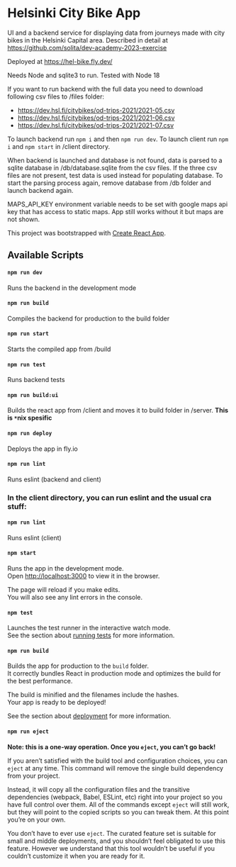 # Helsinki City Bike App
UI and a backend service for displaying data from journeys made with city bikes in the Helsinki Capital area.
Described in detail at https://github.com/solita/dev-academy-2023-exercise

Deployed at https://hel-bike.fly.dev/

Needs Node and sqlite3 to run. Tested with Node 18

If you want to run backend with the full data you need to download following csv files to /files folder:
* <https://dev.hsl.fi/citybikes/od-trips-2021/2021-05.csv>
* <https://dev.hsl.fi/citybikes/od-trips-2021/2021-06.csv>
* <https://dev.hsl.fi/citybikes/od-trips-2021/2021-07.csv> 


To launch backend run `npm i` and then `npm run dev`. To launch client run `npm i` and `npm start` in /client directory.

When backend is launched and database is not found, data is parsed to a sqlite database in /db/database.sqlite from the csv files.
If the three csv files are not present, test data is used instead for populating database. To start the parsing process again, remove database from /db folder and launch backend again. 

MAPS_API_KEY environment variable needs to be set with google maps api key that has access to static maps. App still works without it but maps are not shown.

This project was bootstrapped with [Create React App](https://github.com/facebook/create-react-app).

## Available Scripts
#### `npm run dev`
Runs the backend in the development mode
#### `npm run build`
Compiles the backend for production to the build folder
#### `npm run start`
Starts the compiled app from /build
#### `npm run test`
Runs backend tests
#### `npm run build:ui`
Builds the react app from /client and moves it to build folder in /server.
**This is `*`nix spesific**
#### `npm run deploy`
Deploys the app in fly.io
#### `npm run lint`
Runs eslint (backend and client)

### In the **client** directory, you can run eslint and the usual cra stuff:

#### `npm run lint`
Runs eslint (client)
#### `npm start`

Runs the app in the development mode.\
Open [http://localhost:3000](http://localhost:3000) to view it in the browser.

The page will reload if you make edits.\
You will also see any lint errors in the console.

#### `npm test`

Launches the test runner in the interactive watch mode.\
See the section about [running tests](https://facebook.github.io/create-react-app/docs/running-tests) for more information.

#### `npm run build`

Builds the app for production to the `build` folder.\
It correctly bundles React in production mode and optimizes the build for the best performance.

The build is minified and the filenames include the hashes.\
Your app is ready to be deployed!

See the section about [deployment](https://facebook.github.io/create-react-app/docs/deployment) for more information.

#### `npm run eject`

**Note: this is a one-way operation. Once you `eject`, you can’t go back!**

If you aren’t satisfied with the build tool and configuration choices, you can `eject` at any time. This command will remove the single build dependency from your project.

Instead, it will copy all the configuration files and the transitive dependencies (webpack, Babel, ESLint, etc) right into your project so you have full control over them. All of the commands except `eject` will still work, but they will point to the copied scripts so you can tweak them. At this point you’re on your own.

You don’t have to ever use `eject`. The curated feature set is suitable for small and middle deployments, and you shouldn’t feel obligated to use this feature. However we understand that this tool wouldn’t be useful if you couldn’t customize it when you are ready for it.


